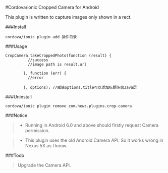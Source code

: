 #Cordova/ionic Cropped Camera for Android

This plugin is written to capture images only shown in a rect.

###Install
```
cordova/ionic plugin add 插件目录
```

###Usage
```
CropCamera.takeCroppedPhoto(function (result) {
          //success 
          //image path is result.url

        }, function (err) {
          //error

        }, options); //赋值options.title可以添加标题传给Java层
```

###Uninstall
```
cordova/ionic plugin remove com.hewz.plugins.crop-camera
```

###Notice
> * Running in Android 6.0 and above should firstly request Camera permission.

> * This plugin uses the old Android Camera API. So it works wrong in Nexus 5X as I know.

###Todo
> Upgrade the Camera API.